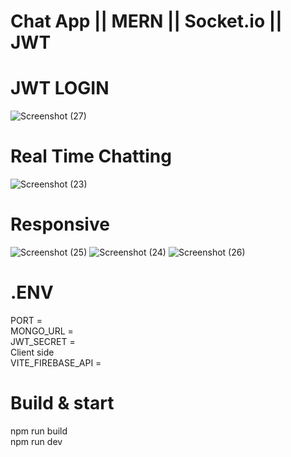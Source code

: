# Chat App || MERN || Socket.io || JWT

# JWT LOGIN
![Screenshot (27)](https://github.com/Sanjayng125/MERN-chat-app/assets/106653066/68be9a75-8458-4f1f-90b2-5a2ac0206ed4)

# Real Time Chatting
![Screenshot (23)](https://github.com/Sanjayng125/MERN-chat-app/assets/106653066/135bf7c1-d721-4a66-ab51-41c24989fae6)

# Responsive
![Screenshot (25)](https://github.com/Sanjayng125/MERN-chat-app/assets/106653066/86e97851-6ec3-4255-840c-53f4a69b1355)
![Screenshot (24)](https://github.com/Sanjayng125/MERN-chat-app/assets/106653066/2752e695-f779-4439-844b-06bbbba97083)
![Screenshot (26)](https://github.com/Sanjayng125/MERN-chat-app/assets/106653066/e3a70a04-4561-41d8-9974-ad2886accdff)

# .ENV
PORT = <br>
MONGO_URL = <br>
JWT_SECRET = <br>
Client side <br>
VITE_FIREBASE_API = 

# Build & start
npm run build <br>
npm run dev

